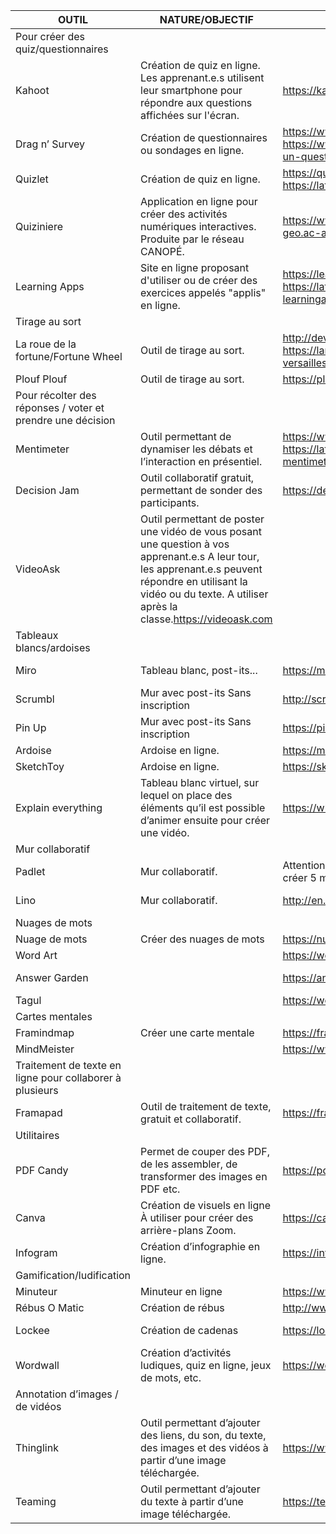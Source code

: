| OUTIL | NATURE/OBJECTIF | LIEN | TUTORIEL |
|-------|-----------------|------|----------|
|Pour créer des quiz/questionnaires|
|Kahoot|Création de quiz en ligne. Les apprenant.e.s utilisent leur smartphone pour répondre aux questions affichées sur l'écran.|https://kahoot.com https://kahoot.it|https://portaileduc.net/website/kahoot/ https://latelierduformateur.fr/tutoriel-kahoot/|
|Drag n’ Survey|Création de questionnaires ou sondages en ligne.|https://www.dragnsurvey.com/ https://www.dragnsurvey.com/blog/elaborer-un-questionnaire-avec-dragn-survey/|
|Quizlet|Création de quiz en ligne.|https://quizlet.com/fr-fr https://latelierduformateur.fr/tutoriel-quizlet/|
|Quiziniere|Application en ligne pour créer des activités numériques interactives. Produite par le réseau CANOPÉ.|https://www.quiziniere.com/ http://histoire-geo.ac-amiens.fr/IMG/pdf/uto_quiziniere.pdf|
|Learning Apps|Site en ligne proposant d'utiliser ou de créer des exercices appelés "applis" en ligne.|https://learningapps.org/ https://latelierduformateur.fr/tutoriel-learningapps/|
|Tirage au sort|
|La roue de la fortune/Fortune Wheel|Outil de tirage au sort.|http://dev.wheeldecide.com/ https://langues.ac-versailles.fr/IMG/pdf/article_gep.pdf|
|Plouf Plouf|Outil de tirage au sort.|https://plouf-plouf.fr/|
|Pour récolter des réponses / voter et prendre une décision|
|Mentimeter|Outil permettant de dynamiser les débats et l’interaction en présentiel.|https://www.mentimeter.com/ https://latelierduformateur.fr/tutoriel-mentimeter/|
|Decision Jam|Outil collaboratif gratuit, permettant de sonder des participants.|https://decisionjam.com/|
|VideoAsk|Outil permettant de poster une vidéo de vous posant une question à vos apprenant.e.s A leur tour, les apprenant.e.s peuvent répondre en utilisant la vidéo ou du texte. A utiliser après la classe.https://videoask.com||
|Tableaux blancs/ardoises|
|Miro|Tableau blanc, post-its...|https://miro.com/|https://langues.ac-versailles.fr/spip.php?article1065|
|Scrumbl|Mur avec post-its Sans inscription|http://scrumblr.ca/||
|Pin Up|Mur avec post-its Sans inscription|https://pinup.com/||
|Ardoise|Ardoise en ligne.|https://micetf.fr/ardoise/||
|SketchToy|Ardoise en ligne.|https://sketchtoy.com/||
|Explain everything|Tableau blanc virtuel, sur lequel on place des éléments qu’il est possible d’animer ensuite pour créer une vidéo.|https://whiteboard.explaineverything.com/||
|Mur collaboratif|
|Padlet|Mur collaboratif.|Attention, le compte gratuit ne permet que de créer 5 murs.|https://padlet.com|https://latelierduformateur.fr/tutoriel-padlet/|
|Lino|Mur collaboratif.|http://en.linoit.com/|https://latelierduformateur.fr/tutoriel-linoit/|
|Nuages de mots|
|Nuage de mots|Créer des nuages de mots|https://nuagedemots.co/||
|Word Art||https://wordart.com/||
|Answer Garden||https://answergarden.ch/|https://latelierduformateur.fr/tutoriel-answergarden/|
|Tagul||https://wordart.com/create||
|Cartes mentales|
|Framindmap|Créer une carte mentale|https://framindmap.org/c/login||
|MindMeister||https://www.mindmeister.com/fr||
|Traitement de texte en ligne pour collaborer à plusieurs|
|Framapad|Outil de traitement de texte, gratuit et collaboratif.|https://framapad.org/fr/|Sur la page d’accueil du site|
|Utilitaires|
|PDF Candy|Permet de couper des PDF, de les assembler, de transformer des images en PDF etc.|https://pdfcandy.com/fr/||
|Canva|Création de visuels en ligne À utiliser pour créer des arrière-plans Zoom.|https://canva.com|https://latelierduformateur.fr/tutoriels-canva/|
|Infogram|Création d’infographie en ligne.|https://infogram.com/fr/|https://latelierduformateur.fr/tutoriel-infogram/|
|Gamification/ludification|
|Minuteur|Minuteur en ligne|https://www.minuteur-en-ligne.fr/||
|Rébus O Matic|Création de rébus|http://www.rebus-o-matic.com/||
|Lockee|Création de cadenas|https://lockee.fr/|https://www.cquesne-escapegame.com/lockee|
|Wordwall|Création d’activités ludiques, quiz en ligne, jeux de mots, etc.|https://wordwall.net/fr||
|Annotation d’images / de vidéos|
|Thinglink|Outil permettant d’ajouter des liens, du son, du texte, des images et des vidéos à partir d’une image téléchargée.|https://www.thinglink.com/|https://latelierduformateur.fr/tutoriel-thinglink/|
|Teaming|Outil permettant d’ajouter du texte à partir d’une image téléchargée.|https://teaming.now.sh/||
